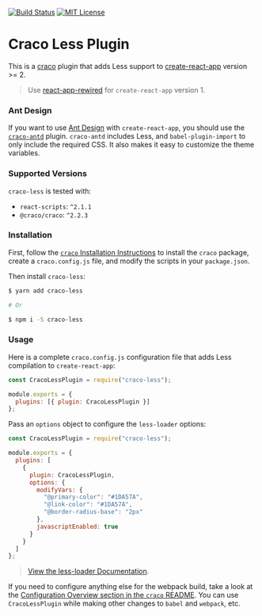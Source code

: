 [![Build Status](https://travis-ci.org/FormAPI/craco-less.svg?branch=master)](https://travis-ci.org/FormAPI/craco-less)
[![MIT License](https://img.shields.io/badge/license-MIT-blue.svg)](LICENSE)

# Craco Less Plugin

This is a [craco](https://github.com/sharegate/craco) plugin that adds Less support to [create-react-app](https://facebook.github.io/create-react-app/) version >= 2.

> Use [react-app-rewired](https://github.com/timarney/react-app-rewired) for `create-react-app` version 1.

### Ant Design

If you want to use [Ant Design](https://ant.design/) with `create-react-app`,
you should use the [`craco-antd`](https://github.com/FormAPI/craco-antd) plugin.
`craco-antd` includes Less, and `babel-plugin-import` to only include the required CSS. It also makes it easy to customize the theme variables.

### Supported Versions

`craco-less` is tested with:

- `react-scripts`: `^2.1.1`
- `@craco/craco`: `^2.2.3`

### Installation

First, follow the [`craco` Installation Instructions](https://github.com/sharegate/craco/blob/master/packages/craco/README.md##installation) to install the `craco` package, create a `craco.config.js` file, and modify the scripts in your `package.json`.

Then install `craco-less`:

```bash
$ yarn add craco-less

# Or

$ npm i -S craco-less
```

### Usage

Here is a complete `craco.config.js` configuration file that adds Less compilation to `create-react-app`:

```js
const CracoLessPlugin = require("craco-less");

module.exports = {
  plugins: [{ plugin: CracoLessPlugin }]
};
```

Pass an `options` object to configure the `less-loader` options:

```js
const CracoLessPlugin = require("craco-less");

module.exports = {
  plugins: [
    {
      plugin: CracoLessPlugin,
      options: {
        modifyVars: {
          "@primary-color": "#1DA57A",
          "@link-color": "#1DA57A",
          "@border-radius-base": "2px"
        },
        javascriptEnabled: true
      }
    }
  ]
};
```

> [View the less-loader Documentation](https://webpack.js.org/loaders/less-loader/).

If you need to configure anything else for the webpack build, take a look at the
[Configuration Overview section in the `craco` README](https://github.com/sharegate/craco/blob/master/packages/craco/README.md#configuration-overview). You can use `CracoLessPlugin` while making other changes to `babel` and `webpack`, etc.
